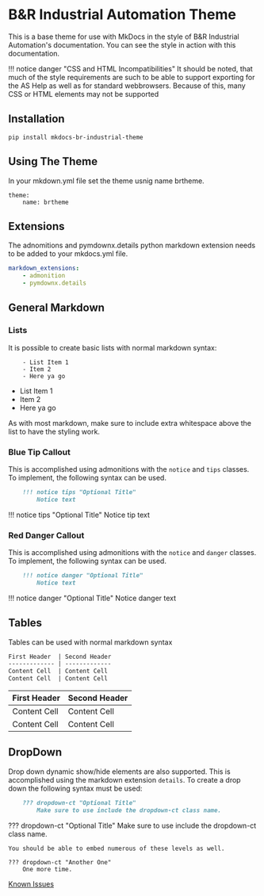 # B&R Industrial Automation Theme

This is a base theme for use with MkDocs in the style of B&R Industrial Automation's documentation. You can see the style in action with this documentation. 

!!! notice danger "CSS and HTML Incompatibilities"
    It should be noted, that much of the style requirements are such to be able to support exporting for the AS Help as well as for standard webbrowsers. Because of this, many CSS or HTML elements may not be supported

## Installation
```
pip install mkdocs-br-industrial-theme
```

## Using The Theme
In your mkdown.yml file set the theme usnig name brtheme.
```
theme:
    name: brtheme
```
## Extensions
The adnomitions and pymdownx.details python markdown extension needs to be added to your mkdocs.yml file.

``` yaml
markdown_extensions:
    - admonition
    - pymdownx.details
```

## General Markdown

### Lists
It is possible to create basic lists with normal markdown syntax:

```
    - List Item 1
    - Item 2
    - Here ya go
```

- List Item 1
- Item 2
- Here ya go

As with most markdown, make sure to include extra whitespace above the list to have the styling work.

### Blue Tip Callout
This is accomplished using admonitions with the `notice` and `tips` classes. To implement, the following syntax can be used.
``` markdown
    !!! notice tips "Optional Title"
        Notice text
```
!!! notice tips "Optional Title"
    Notice tip text

### Red Danger Callout
This is accomplished using admonitions with the `notice` and `danger` classes. To implement, the following syntax can be used.
``` markdown
    !!! notice danger "Optional Title"
        Notice text
```
!!! notice danger "Optional Title"
    Notice danger text

## Tables
Tables can be used with normal markdown syntax
``` markdown
First Header  | Second Header
------------- | -------------
Content Cell  | Content Cell
Content Cell  | Content Cell
```
First Header  | Second Header
------------- | -------------
Content Cell  | Content Cell
Content Cell  | Content Cell

## DropDown
Drop down dynamic show/hide elements are also supported. This is accomplished using the markdown extension `details`.  To create a drop down the following syntax must be used:
``` markdown
    ??? dropdown-ct "Optional Title"
        Make sure to use include the dropdown-ct class name.
```
??? dropdown-ct "Optional Title"
    Make sure to use include the dropdown-ct class name.

    You should be able to embed numerous of these levels as well.
    
    ??? dropdown-ct "Another One"
        One more time.


[Known Issues](Known%20Issues.md)